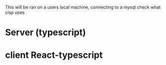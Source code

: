 This will be ran on a users local machine, connecting to a mysql check what cisp uses

# Server (typescript)

# client React-typescript

